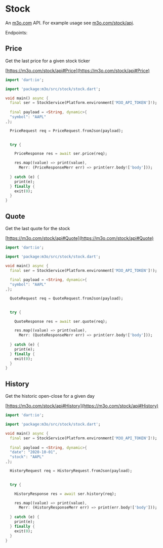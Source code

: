 # Stock

An [m3o.com](https://m3o.com) API. For example usage see [m3o.com/stock/api](https://m3o.com/stock/api).

Endpoints:

## Price

Get the last price for a given stock ticker


[https://m3o.com/stock/api#Price](https://m3o.com/stock/api#Price)

```dart
import 'dart:io';

import 'package:m3o/src/stock/stock.dart';

void main() async {
  final ser = StockService(Platform.environment['M3O_API_TOKEN']!);
 
  final payload = <String, dynamic>{
  "symbol": "AAPL"
,};

  PriceRequest req = PriceRequest.fromJson(payload);

  
  try {

	PriceResponse res = await ser.price(req);

    res.map((value) => print(value),
	  Merr: (PriceResponseMerr err) => print(err.body!['body']));	
  
  } catch (e) {
    print(e);
  } finally {
    exit(0);
  }
}
```
## Quote

Get the last quote for the stock


[https://m3o.com/stock/api#Quote](https://m3o.com/stock/api#Quote)

```dart
import 'dart:io';

import 'package:m3o/src/stock/stock.dart';

void main() async {
  final ser = StockService(Platform.environment['M3O_API_TOKEN']!);
 
  final payload = <String, dynamic>{
  "symbol": "AAPL"
,};

  QuoteRequest req = QuoteRequest.fromJson(payload);

  
  try {

	QuoteResponse res = await ser.quote(req);

    res.map((value) => print(value),
	  Merr: (QuoteResponseMerr err) => print(err.body!['body']));	
  
  } catch (e) {
    print(e);
  } finally {
    exit(0);
  }
}
```
## History

Get the historic open-close for a given day


[https://m3o.com/stock/api#History](https://m3o.com/stock/api#History)

```dart
import 'dart:io';

import 'package:m3o/src/stock/stock.dart';

void main() async {
  final ser = StockService(Platform.environment['M3O_API_TOKEN']!);
 
  final payload = <String, dynamic>{
  "date": "2020-10-01",
  "stock": "AAPL"
,};

  HistoryRequest req = HistoryRequest.fromJson(payload);

  
  try {

	HistoryResponse res = await ser.history(req);

    res.map((value) => print(value),
	  Merr: (HistoryResponseMerr err) => print(err.body!['body']));	
  
  } catch (e) {
    print(e);
  } finally {
    exit(0);
  }
}
```
